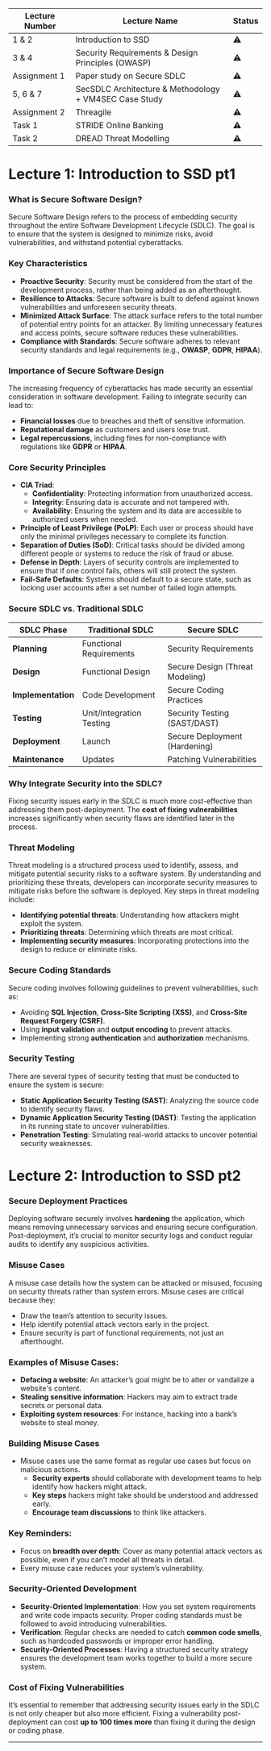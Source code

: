 | Lecture Number | Lecture Name                                           | Status    |
| -------------- | ------------------------------------------------------ | --------- |
| 1 & 2          | Introduction to SSD                                    | :warning: |
| 3 & 4          | Security Requirements & Design Principles (OWASP)      | :warning: |
| Assignment 1   | Paper study on Secure SDLC                             | :warning: |
| 5, 6 & 7       | SecSDLC Architecture & Methodology + VM4SEC Case Study | :warning: |
| Assignment 2   | Threagile                                              | :warning: |
| Task 1         | STRIDE Online Banking                                  | :warning: |
| Task 2         | DREAD Threat Modelling                                 | :warning: |



# **Lecture 1: Introduction to SSD pt1**

### **What is Secure Software Design?**
Secure Software Design refers to the process of embedding security throughout the entire Software Development Lifecycle (SDLC). The goal is to ensure that the system is designed to minimize risks, avoid vulnerabilities, and withstand potential cyberattacks.

### **Key Characteristics**
- **Proactive Security**: Security must be considered from the start of the development process, rather than being added as an afterthought.
- **Resilience to Attacks**: Secure software is built to defend against known vulnerabilities and unforeseen security threats.
- **Minimized Attack Surface**: The attack surface refers to the total number of potential entry points for an attacker. By limiting unnecessary features and access points, secure software reduces these vulnerabilities.
- **Compliance with Standards**: Secure software adheres to relevant security standards and legal requirements (e.g., **OWASP**, **GDPR**, **HIPAA**).

### **Importance of Secure Software Design**
The increasing frequency of cyberattacks has made security an essential consideration in software development. Failing to integrate security can lead to:
- **Financial losses** due to breaches and theft of sensitive information.
- **Reputational damage** as customers and users lose trust.
- **Legal repercussions**, including fines for non-compliance with regulations like **GDPR** or **HIPAA**.

### **Core Security Principles**
- **CIA Triad**:
	- **Confidentiality**: Protecting information from unauthorized access.
	- **Integrity**: Ensuring data is accurate and not tampered with.
	- **Availability**: Ensuring the system and its data are accessible to authorized users when needed.
- **Principle of Least Privilege (PoLP)**: Each user or process should have only the minimal privileges necessary to complete its function.
- **Separation of Duties (SoD)**: Critical tasks should be divided among different people or systems to reduce the risk of fraud or abuse.
- **Defense in Depth**: Layers of security controls are implemented to ensure that if one control fails, others will still protect the system.
- **Fail-Safe Defaults**: Systems should default to a secure state, such as locking user accounts after a set number of failed login attempts.

### **Secure SDLC vs. Traditional SDLC**

| SDLC Phase         | Traditional SDLC         | Secure SDLC                     |
| ------------------ | ------------------------ | ------------------------------- |
| **Planning**       | Functional Requirements  | Security Requirements           |
| **Design**         | Functional Design        | Secure Design (Threat Modeling) |
| **Implementation** | Code Development         | Secure Coding Practices         |
| **Testing**        | Unit/Integration Testing | Security Testing (SAST/DAST)    |
| **Deployment**     | Launch                   | Secure Deployment (Hardening)   |
| **Maintenance**    | Updates                  | Patching Vulnerabilities        |

### **Why Integrate Security into the SDLC?**
Fixing security issues early in the SDLC is much more cost-effective than addressing them post-deployment. The **cost of fixing vulnerabilities** increases significantly when security flaws are identified later in the process.

### **Threat Modeling**
Threat modeling is a structured process used to identify, assess, and mitigate potential security risks to a software system. By understanding and prioritizing these threats, developers can incorporate security measures to mitigate risks before the software is deployed. Key steps in threat modeling include:
- **Identifying potential threats**: Understanding how attackers might exploit the system.
- **Prioritizing threats**: Determining which threats are most critical.
- **Implementing security measures**: Incorporating protections into the design to reduce or eliminate risks.

### **Secure Coding Standards**
Secure coding involves following guidelines to prevent vulnerabilities, such as:
- Avoiding **SQL Injection**, **Cross-Site Scripting (XSS)**, and **Cross-Site Request Forgery (CSRF)**.
- Using **input validation** and **output encoding** to prevent attacks.
- Implementing strong **authentication** and **authorization** mechanisms.

### **Security Testing**
There are several types of security testing that must be conducted to ensure the system is secure:
- **Static Application Security Testing (SAST)**: Analyzing the source code to identify security flaws.
- **Dynamic Application Security Testing (DAST)**: Testing the application in its running state to uncover vulnerabilities.
- **Penetration Testing**: Simulating real-world attacks to uncover potential security weaknesses.

# **Lecture 2: Introduction to SSD pt2**
### **Secure Deployment Practices**
Deploying software securely involves **hardening** the application, which means removing unnecessary services and ensuring secure configuration. Post-deployment, it’s crucial to monitor security logs and conduct regular audits to identify any suspicious activities.

### **Misuse Cases**
A misuse case details how the system can be attacked or misused, focusing on security threats rather than system errors. Misuse cases are critical because they:
- Draw the team’s attention to security issues.
- Help identify potential attack vectors early in the project.
- Ensure security is part of functional requirements, not just an afterthought.

### **Examples of Misuse Cases**:
- **Defacing a website**: An attacker’s goal might be to alter or vandalize a website's content.
- **Stealing sensitive information**: Hackers may aim to extract trade secrets or personal data.
- **Exploiting system resources**: For instance, hacking into a bank’s website to steal money.

### **Building Misuse Cases**
- Misuse cases use the same format as regular use cases but focus on malicious actions.
	- **Security experts** should collaborate with development teams to help identify how hackers might attack.
	- **Key steps** hackers might take should be understood and addressed early.
	- **Encourage team discussions** to think like attackers.

### **Key Reminders**:
- Focus on **breadth over depth**: Cover as many potential attack vectors as possible, even if you can’t model all threats in detail.
- Every misuse case reduces your system’s vulnerability.

### **Security-Oriented Development**
- **Security-Oriented Implementation**: How you set system requirements and write code impacts security. Proper coding standards must be followed to avoid introducing vulnerabilities.
- **Verification**: Regular checks are needed to catch **common code smells**, such as hardcoded passwords or improper error handling.
- **Security-Oriented Processes**: Having a structured security strategy ensures the development team works together to build a more secure system.

### **Cost of Fixing Vulnerabilities**
It’s essential to remember that addressing security issues early in the SDLC is not only cheaper but also more efficient. Fixing a vulnerability post-deployment can cost **up to 100 times more** than fixing it during the design or coding phase.

---